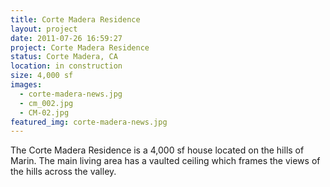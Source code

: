 ```yaml
---
title: Corte Madera Residence
layout: project
date: 2011-07-26 16:59:27
project: Corte Madera Residence
status: Corte Madera, CA
location: in construction
size: 4,000 sf
images:
  - corte-madera-news.jpg
  - cm_002.jpg
  - CM-02.jpg
featured_img: corte-madera-news.jpg
---
```


The Corte Madera Residence is a 4,000 sf house located on the hills of Marin.  The main living area has a vaulted ceiling which frames the views of the hills across the valley.
